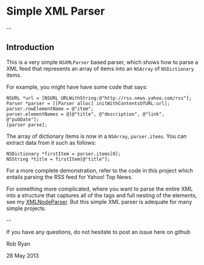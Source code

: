 # Simple XML Parser

--

## Introduction

This is a very simple `NSXMLParser` based parser, which shows how to parse a XML feed that represents an array of items into an `NSArray` of `NSDictionary` items.

For example, you might have have some code that says:

    NSURL *url = [NSURL URLWithString:@"http://rss.news.yahoo.com/rss"];
    Parser *parser = [[Parser alloc] initWithContentsOfURL:url];
    parser.rowElementName = @"item";
    parser.elementNames = @[@"title", @"description", @"link", @"pubDate"];
    [parser parse];

The array of dictionary items is now in a `NSArray`, `parser.items`. You can extract data from it such as follows:
 
    NSDictionary *firstItem = parser.items[0];
    NSString *title = firstItem[@"title"];
    
For a more complete demonstration, refer to the code in this project which entails parsing the RSS feed for Yahoo! Top News.

For something more complicated, where you want to parse the entire XML into a structure that captures all of the tags and full nesting of the elements, see my [XMLNodeParser](https://github.com/robertmryan/xml-node-parser). But this simple XML parser is adequate for many simple projects.

--

If you have any questions, do not hesitate to post an issue here on github

Rob Ryan

28 May 2013

